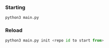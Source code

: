 ### Starting

```python
python3 main.py
```

### Reload

```python
python3 main.py init <repo id to start from>
```